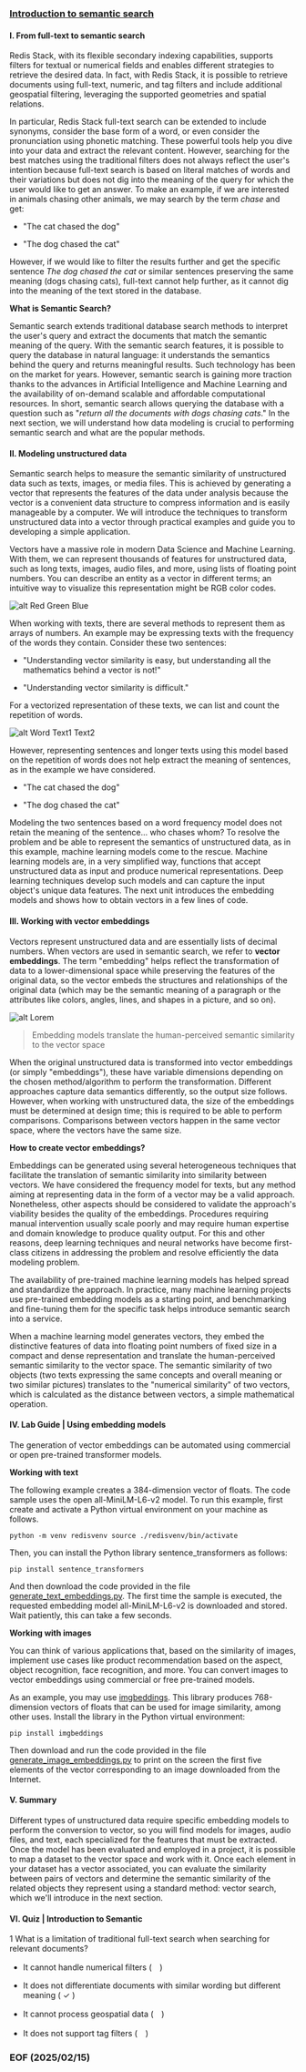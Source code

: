### [Introduction to semantic search](https://university.redis.io/course/9xcwbkijvf4a4k)


#### I. From full-text to semantic search

Redis Stack, with its flexible secondary indexing capabilities, supports filters for textual or numerical fields and enables different strategies to retrieve the desired data. In fact, with Redis Stack, it is possible to retrieve documents using full-text, numeric, and tag filters and include additional geospatial filtering, leveraging the supported geometries and spatial relations.

In particular, Redis Stack full-text search can be extended to include synonyms, consider the base form of a word, or even consider the pronunciation using phonetic matching. These powerful tools help you dive into your data and extract the relevant content. However, searching for the best matches using the traditional filters does not always reflect the user's intention because full-text search is based on literal matches of words and their variations but does not dig into the meaning of the query for which the user would like to get an answer. To make an example, if we are interested in animals chasing other animals, we may search by the term *chase* and get:

- "The cat chased the dog"

- "The dog chased the cat"

However, if we would like to filter the results further and get the specific sentence *The dog chased the cat* or similar sentences preserving the same meaning (dogs chasing cats), full-text cannot help further, as it cannot dig into the meaning of the text stored in the database.

**What is Semantic Search?**

Semantic search extends traditional database search methods to interpret the user's query and extract the documents that match the semantic meaning of the query. With the semantic search features, it is possible to query the database in natural language: it understands the semantics behind the query and returns meaningful results. Such technology has been on the market for years. However, semantic search is gaining more traction thanks to the advances in Artificial Intelligence and Machine Learning and the availability of on-demand scalable and affordable computational resources. In short, semantic search allows querying the database with a question such as "*return all the documents with dogs chasing cats*." In the next section, we will understand how data modeling is crucial to performing semantic search and what are the popular methods.


#### II. Modeling unstructured data

Semantic search helps to measure the semantic similarity of unstructured data such as texts, images, or media files. This is achieved by generating a vector that represents the features of the data under analysis because the vector is a convenient data structure to compress information and is easily manageable by a computer. We will introduce the techniques to transform unstructured data into a vector through practical examples and guide you to developing a simple application.

Vectors have a massive role in modern Data Science and Machine Learning. With them, we can represent thousands of features for unstructured data, such as long texts, images, audio files, and more, using lists of floating point numbers. You can describe an entity as a vector in different terms; an intuitive way to visualize this representation might be RGB color codes.

![alt Red Green Blue](img/RedGreenBlue.JPG)

When working with texts, there are several methods to represent them as arrays of numbers. An example may be expressing texts with the frequency of the words they contain. Consider these two sentences:

- "Understanding vector similarity is easy, but understanding all the mathematics behind a vector is not!"

- "Understanding vector similarity is difficult."

For a vectorized representation of these texts, we can list and count the repetition of words.

![alt Word Text1 Text2](img/WordText1Text2.JPG)

However, representing sentences and longer texts using this model based on the repetition of words does not help extract the meaning of sentences, as in the example we have considered.

- "The cat chased the dog"

- "The dog chased the cat"

Modeling the two sentences based on a word frequency model does not retain the meaning of the sentence... who chases whom? To resolve the problem and be able to represent the semantics of unstructured data, as in this example, machine learning models come to the rescue. Machine learning models are, in a very simplified way, functions that accept unstructured data as input and produce numerical representations. Deep learning techniques develop such models and can capture the input object's unique data features. The next unit introduces the embedding models and shows how to obtain vectors in a few lines of code.


#### III. Working with vector embeddings

Vectors represent unstructured data and are essentially lists of decimal numbers. When vectors are used in semantic search, we refer to **vector embeddings**. The term "embedding" helps reflect the transformation of data to a lower-dimensional space while preserving the features of the original data, so the vector embeds the structures and relationships of the original data (which may be the semantic meaning of a paragraph or the attributes like colors, angles, lines, and shapes in a picture, and so on).

![alt Lorem](img/Lorem.JPG)

> Embedding models translate the human-perceived semantic similarity to the vector space

When the original unstructured data is transformed into vector embeddings (or simply "embeddings"), these have variable dimensions depending on the chosen method/algorithm to perform the transformation. Different approaches capture data semantics differently, so the output size follows. However, when working with unstructured data, the size of the embeddings must be determined at design time; this is required to be able to perform comparisons. Comparisons between vectors happen in the same vector space, where the vectors have the same size.

**How to create vector embeddings?**

Embeddings can be generated using several heterogeneous techniques that facilitate the translation of semantic similarity into similarity between vectors. We have considered the frequency model for texts, but any method aiming at representing data in the form of a vector may be a valid approach. Nonetheless, other aspects should be considered to validate the approach's viability besides the quality of the embeddings. Procedures requiring manual intervention usually scale poorly and may require human expertise and domain knowledge to produce quality output. For this and other reasons, deep learning techniques and neural networks have become first-class citizens in addressing the problem and resolve efficiently the data modeling problem.

The availability of pre-trained machine learning models has helped spread and standardize the approach. In practice, many machine learning projects use pre-trained embedding models as a starting point, and benchmarking and fine-tuning them for the specific task helps introduce semantic search into a service.

When a machine learning model generates vectors, they embed the distinctive features of data into floating point numbers of fixed size in a compact and dense representation and translate the human-perceived semantic similarity to the vector space. The semantic similarity of two objects (two texts expressing the same concepts and overall meaning or two similar pictures) translates to the "numerical similarity" of two vectors, which is calculated as the distance between vectors, a simple mathematical operation.


#### IV. Lab Guide | Using embedding models

The generation of vector embeddings can be automated using commercial or open pre-trained transformer models.

**Working with text**

The following example creates a 384-dimension vector of floats. The code sample uses the open all-MiniLM-L6-v2 model. To run this example, first create and activate a Python virtual environment on your machine as follows.

```
python -m venv redisvenv source ./redisvenv/bin/activate
```

Then, you can install the Python library sentence_transformers as follows:

```
pip install sentence_transformers
```

And then download the code provided in the file [generate_text_embeddings.py](https://github.com/redislabs-training/ru402/blob/main/courseware/activities/section_1/generate_text_embeddings.py). The first time the sample is executed, the requested embedding model all-MiniLM-L6-v2 is downloaded and stored. Wait patiently, this can take a few seconds.

**Working with images**

You can think of various applications that, based on the similarity of images, implement use cases like product recommendation based on the aspect, object recognition, face recognition, and more. You can convert images to vector embeddings using commercial or free pre-trained models.

As an example, you may use [imgbeddings](https://pypi.org/project/imgbeddings/). This library produces 768-dimension vectors of floats that can be used for image similarity, among other uses. Install the library in the Python virtual environment:

```
pip install imgbeddings
```

Then download and run the code provided in the file [generate_image_embeddings.py](https://github.com/redislabs-training/ru402/blob/main/courseware/activities/section_1/generate_image_embeddings.py) to print on the screen the first five elements of the vector corresponding to an image downloaded from the Internet.


#### V. Summary

Different types of unstructured data require specific embedding models to perform the conversion to vector, so you will find models for images, audio files, and text, each specialized for the features that must be extracted. Once the model has been evaluated and employed in a project, it is possible to map a dataset to the vector space and work with it. Once each element in your dataset has a vector associated, you can evaluate the similarity between pairs of vectors and determine the semantic similarity of the related objects they represent using a standard method: vector search, which we'll introduce in the next section.


#### VI. Quiz | Introduction to Semantic

1 What is a limitation of traditional full-text search when searching for relevant documents?


- It cannot handle numerical filters (　)

- It does not differentiate documents with similar wording but different meaning ( &#10003;
 )

- It cannot process geospatial data (　)

- It does not support tag filters (　)


### EOF (2025/02/15)
